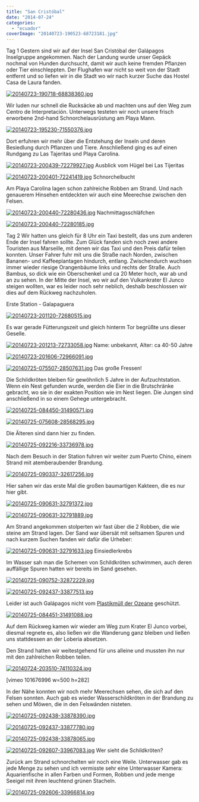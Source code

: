 ```yaml
---
title: "San Cristóbal"
date: "2014-07-24"
categories: 
  - "ecuador"
coverImage: "20140723-190523-68723181.jpg"
---
```


Tag 1 Gestern sind wir auf der Insel San Cristóbal der Galápagos Inselgruppe angekommen. Nach der Landung wurde unser Gepäck nochmal von Hunden durchsucht, damit wir auch keine fremden Pflanzen oder Tier einschleppten. Der Flughafen war nicht so weit von der Stadt entfernt und so liefen wir in die Stadt wo wir nach kurzer Suche das Hostel Casa de Laura fanden.

[![20140723-190718-68838360.jpg](images/20140723-190718-68838360.jpg)](https://hafenstrand.wordpress.com/wp-content/uploads/2014/07/20140723-190718-68838360.jpg)

Wir luden nur schnell die Rucksäcke ab und machten uns auf den Weg zum Centro de Interpretación. Unterwegs testeten wir noch unsere frisch erworbene 2nd-hand Schnorchelausrüstung am Playa Mann.

[![20140723-195230-71550376.jpg](images/20140723-195230-71550376.jpg)](https://hafenstrand.wordpress.com/wp-content/uploads/2014/07/20140723-195230-71550376.jpg)

Dort erfuhren wir mehr über die Entstehung der Inseln und deren Besiedlung durch Pflanzen und Tiere. Anschließend ging es auf einen Rundgang zu Las Tajeritas und Playa Carolina.

[![20140723-200439-72279927.jpg](images/20140723-200439-72279927.jpg)](https://hafenstrand.wordpress.com/wp-content/uploads/2014/07/20140723-200439-72279927.jpg) Ausblick vom Hügel bei Las Tijeritas

[![20140723-200401-72241419.jpg](images/20140723-200401-72241419.jpg)](https://hafenstrand.wordpress.com/wp-content/uploads/2014/07/20140723-200401-72241419.jpg) Schnorchelbucht

Am Playa Carolina lagen schon zahlreiche Robben am Strand. Und nach genauerem Hinsehen entdeckten wir auch eine Meerechse zwischen den Felsen.

[![20140723-200440-72280436.jpg](images/20140723-200440-72280436.jpg)](https://hafenstrand.wordpress.com/wp-content/uploads/2014/07/20140723-200440-72280436.jpg) Nachmittagsschläfchen

[![20140723-200440-72280185.jpg](images/20140723-200440-72280185.jpg)](https://hafenstrand.wordpress.com/wp-content/uploads/2014/07/20140723-200440-72280185.jpg)

Tag 2 Wir hatten uns gleich für 8 Uhr ein Taxi bestellt, das uns zum anderen Ende der Insel fahren sollte. Zum Glück fanden sich noch zwei andere Touristen aus Marseille, mit denen wir das Taxi und den Preis dafür teilen konnten. Unser Fahrer fuhr mit uns die Straße nach Norden, zwischen Bananen- und Kaffeeplantagen hindurch, entlang. Zwischendurch wuchsen immer wieder riesige Orangenbäume links und rechts der Straße. Auch Bambus, so dick wie ein Oberschenkel und ca 20 Meter hoch, war ab und an zu sehen. In der Mitte der Insel, wo wir auf den Vulkankrater El Junco steigen wollten, war es leider noch sehr neblich, deshalb beschlossen wir dies auf dem Rückweg nachzuholen.

Erste Station - Galapaguera

[![20140723-201120-72680515.jpg](images/20140723-201120-72680515.jpg)](https://hafenstrand.wordpress.com/wp-content/uploads/2014/07/20140723-201120-72680515.jpg)

Es war gerade Fütterungszeit und gleich hinterm Tor begrüßte uns dieser Geselle.

[![20140723-201213-72733058.jpg](images/20140723-201213-72733058.jpg)](https://hafenstrand.wordpress.com/wp-content/uploads/2014/07/20140723-201213-72733058.jpg) Name: unbekannt, Alter: ca 40-50 Jahre

[![20140723-201606-72966091.jpg](images/20140723-201606-72966091.jpg)](https://hafenstrand.wordpress.com/wp-content/uploads/2014/07/20140723-201606-72966091.jpg)

[![20140725-075507-28507631.jpg](images/20140725-075507-28507631.jpg)](https://hafenstrand.wordpress.com/wp-content/uploads/2014/07/20140725-075507-28507631.jpg) Das große Fressen!

Die Schildkröten bleiben für gewöhnlich 5 Jahre in der Aufzuchtstation. Wenn ein Nest gefunden wurde, werden die Eier in die Brutschränke gebracht, wo sie in der exakten Position wie im Nest liegen. Die Jungen sind anschließend in so einem Gehege untergebracht.

[![20140725-084450-31490571.jpg](images/20140725-084450-31490571.jpg)](https://hafenstrand.wordpress.com/wp-content/uploads/2014/07/20140725-084450-31490571.jpg)

[![20140725-075608-28568295.jpg](images/20140725-075608-28568295.jpg)](https://hafenstrand.wordpress.com/wp-content/uploads/2014/07/20140725-075608-28568295.jpg)

Die Älteren sind dann hier zu finden.

[![20140725-092216-33736978.jpg](images/20140725-092216-33736978.jpg)](https://hafenstrand.wordpress.com/wp-content/uploads/2014/07/20140725-092216-33736978.jpg)

Nach dem Besuch in der Station fuhren wir weiter zum Puerto Chino, einem Strand mit atemberaubender Brandung.

[![20140725-090337-32617256.jpg](images/20140725-090337-32617256.jpg)](https://hafenstrand.wordpress.com/wp-content/uploads/2014/07/20140725-090337-32617256.jpg)

Hier sahen wir das erste Mal die großen baumartigen Kakteen, die es nur hier gibt.

[![20140725-090631-32791372.jpg](images/20140725-090631-32791372.jpg)](https://hafenstrand.wordpress.com/wp-content/uploads/2014/07/20140725-090631-32791372.jpg)

[![20140725-090631-32791889.jpg](images/20140725-090631-32791889.jpg)](https://hafenstrand.wordpress.com/wp-content/uploads/2014/07/20140725-090631-32791889.jpg)

Am Strand angekommen stolperten wir fast über die 2 Robben, die wie steine am Strand lagen. Der Sand war übersät mit seltsamen Spuren und nach kurzem Suchen fanden wir dafür die Urheber:

[![20140725-090631-32791633.jpg](images/20140725-090631-32791633.jpg)](https://hafenstrand.wordpress.com/wp-content/uploads/2014/07/20140725-090631-32791633.jpg) Einsiedlerkrebs

Im Wasser sah man die Schemen von Schildkröten schwimmen, auch deren auffällige Spuren hatten wir bereits im Sand gesehen.

[![20140725-090752-32872229.jpg](images/20140725-090752-32872229.jpg)](https://hafenstrand.wordpress.com/wp-content/uploads/2014/07/20140725-090752-32872229.jpg)

[![20140725-092437-33877513.jpg](images/20140725-092437-33877513.jpg)](https://hafenstrand.wordpress.com/wp-content/uploads/2014/07/20140725-092437-33877513.jpg)

Leider ist auch Galápagos nicht vom [Plastikmüll der Ozeane](http://de.m.wikipedia.org/wiki/Plastikmüll_in_den_Ozeanen) geschützt.

[![20140725-084451-31491088.jpg](images/20140725-084451-31491088.jpg)](https://hafenstrand.wordpress.com/wp-content/uploads/2014/07/20140725-084451-31491088.jpg)

Auf dem Rückweg kamen wir wieder am Weg zum Krater El Junco vorbei, diesmal regnete es, also ließen wir die Wanderung ganz bleiben und ließen uns stattdessen an der Loberia absetzen.

Den Strand hatten wir weitestgehend für uns alleine und mussten ihn nur mit den zahlreichen Robben teilen.

[![20140724-203510-74110324.jpg](images/20140724-203510-74110324.jpg)](https://hafenstrand.wordpress.com/wp-content/uploads/2014/07/20140724-203510-74110324.jpg)

\[vimeo 101676996 w=500 h=282\]  

In der Nähe konnten wir noch mehr Meerechsen sehen, die sich auf den Felsen sonnten. Auch gab es wieder Wasserschildkröten in der Brandung zu sehen und Möwen, die in den Felswänden nisteten.

[![20140725-092438-33878390.jpg](images/20140725-092438-33878390.jpg)](https://hafenstrand.wordpress.com/wp-content/uploads/2014/07/20140725-092438-33878390.jpg)

[![20140725-092437-33877780.jpg](images/20140725-092437-33877780.jpg)](https://hafenstrand.wordpress.com/wp-content/uploads/2014/07/20140725-092437-33877780.jpg)

[![20140725-092438-33878065.jpg](images/20140725-092438-33878065.jpg)](https://hafenstrand.wordpress.com/wp-content/uploads/2014/07/20140725-092438-33878065.jpg)

[![20140725-092607-33967083.jpg](images/20140725-092607-33967083.jpg)](https://hafenstrand.wordpress.com/wp-content/uploads/2014/07/20140725-092607-33967083.jpg) Wer sieht die Schildkröten?

Zurück am Strand schnorchelten wir noch eine Weile. Unterwasser gab es jede Menge zu sehen und ich vermisste sehr eine Unterwasser Kamera: Aquarienfische in allen Farben und Formen, Robben und jede menge Seeigel mit ihren leuchtend grünen Stacheln.

[![20140725-092606-33966814.jpg](images/20140725-092606-33966814.jpg)](https://hafenstrand.wordpress.com/wp-content/uploads/2014/07/20140725-092606-33966814.jpg)
